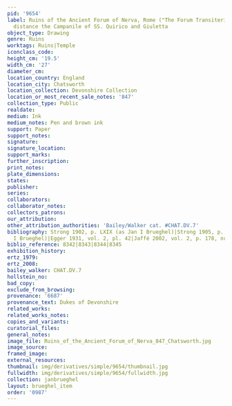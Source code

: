 ```yaml
---
pid: '9654'
label: Ruins of the Ancient Forum of Nerva, Rome ("The Forum Transiterius"), in the
  distance the Campanile of SS. Quirico and Giuletta
object_type: Drawing
genre: Ruins
worktags: Ruins|Temple
iconclass_code:
height_cm: '19.5'
width_cm: '27'
diameter_cm:
location_country: England
location_city: Chatsworth
location_collection: Devonshire Collection
location_or_most_recent_sale_notes: '847'
collection_type: Public
realdate:
medium: Ink
medium_notes: Pen and brown ink
support: Paper
support_notes:
signature:
signature_location:
support_marks:
further_inscription:
print_notes:
plate_dimensions:
states:
publisher:
series:
collaborators:
collaborator_notes:
collectors_patrons:
our_attribution:
other_attribution_authorities: 'Bailey/Walker cat. #CHAT.DV.7'
bibliography: Strong 1902, p. LXIX (as Jan I Brueghel)|Strong 1905, p. 134 (as Jan
  I Brueghel)|Egger 1931, vol. 2, pl. 42|Jaffé 2002, vol. 2, p. 178, nr. 1167
biblio_reference: 8342|8343|8344|8345
exhibition_history:
ertz_1979:
ertz_2008:
bailey_walker: CHAT.DV.7
hollstein_no:
bad_copy:
exclude_from_browsing:
provenance: '6687'
provenance_text: Dukes of Devonshire
related_works:
related_works_notes:
copies_and_variants:
curatorial_files:
general_notes:
image_file: Ruins_of_the_Ancient_Forum_of_Nerva_847_Chatsworth.jpg
image_source:
framed_image:
external_resources:
thumbnail: img/derivatives/simple/9654/thumbnail.jpg
fullwidth: img/derivatives/simple/9654/fullwidth.jpg
collection: janbrueghel
layout: brueghel_item
order: '0987'
---
```

